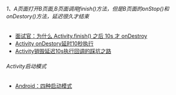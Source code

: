 ###### 1、A页面打开B页面,B页面调用finish()方法，但是B页面的onStop()和onDestory()方法，延迟很久才结束
-  [面试官：为什么 Activity.finish() 之后 10s 才 onDestroy ](https://blog.csdn.net/Androidbye/article/details/111910322)
-  [Activity onDestory延时10秒执行](https://zhuanlan.zhihu.com/p/129373952)
- [Activity销毁延迟10s执行回调的踩坑之路](https://www.jianshu.com/p/a7a35daf0d6b)


###### Activity启动模式
- [Android：四种启动模式](https://www.jianshu.com/p/eb8262d54e25)
